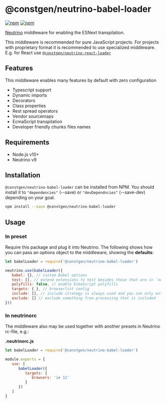 # @constgen/neutrino-babel-loader

[![npm](https://img.shields.io/npm/v/@constgen/neutrino-babel-loader.svg)](https://www.npmjs.com/package/@constgen/neutrino-babel-loader)
[![npm](https://img.shields.io/npm/dt/@constgen/neutrino-babel-loader.svg)](https://www.npmjs.com/package/@constgen/neutrino-babel-loader)

[Neutrino](https://neutrino.js.org) middleware for enabling the ESNext transpilation. 

This middleware is recommended for pure JavaScript projects. For projects with proprietary format it is recommended to use specialized middleware. E.g. for React use [`@constgen/neutrino-react-loader`](https://github.com/constgen/constgen-neutrino/packages/react-loader)

## Features

This middleware enables many features by default with zero configuration

- Typescript support
- Dynamic imports
- Decorators
- Class properties
- Rest spread operators
- Vendor sourcemaps
- EcmaScript transpilation
- Developer friendly chunks files names

## Requirements

- Node.js v10+
- Neutrino v9

## Installation

`@constgen/neutrino-babel-loader` can be installed from NPM. You should install it to `"dependencies"` (--save) or `"devDependncies"` (--save-dev) depending on your goal.

```bash
npm install --save @constgen/neutrino-babel-loader
```

## Usage

### In preset

Require this package and plug it into Neutrino. The following shows how you can pass an options object to the middleware, showing the **defaults**:

```js
let babelLoader = require('@constgen/neutrino-babel-loader')

neutrino.use(babelLoader({
   babel: {}, // custom Babel options
   test: [], // extend extensions to test besides those that are in `neutrino.options.extensions`
   polyfills: false, // enable EcmaScript polyfills
   targets: { }, // browserlist config
   include: [], // include strategy is always used and you can only extend what is included besides `neutrino.options.source` and `neutrino.options.tests`
   exclude: [] // exclude something from processing that is included
}))
```

### In **neutrinorc**

The middleware also may be used together with another presets in Neutrino rc-file, e.g.:

**.neutrinorc.js**

```js
let babelLoader = require('@constgen/neutrino-babel-loader')

module.exports = {
   use: [
      babelLoader({
         targets: {
            browsers: 'ie 11'
         }
      })
   ]
}
```